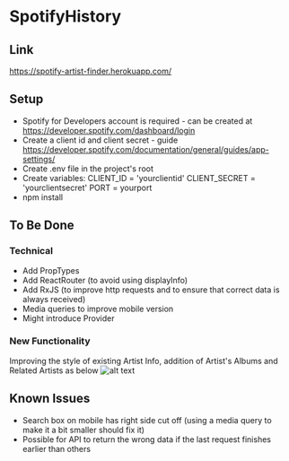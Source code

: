 # SpotifyHistory
## Link
https://spotify-artist-finder.herokuapp.com/

## Setup
- Spotify for Developers account is required - can be created at https://developer.spotify.com/dashboard/login
- Create a client id and client secret - guide https://developer.spotify.com/documentation/general/guides/app-settings/
- Create .env file in the project's root
- Create variables: 
CLIENT_ID = 'yourclientid'
CLIENT_SECRET = 'yourclientsecret'
PORT = yourport
- npm install

## To Be Done
### Technical
- Add PropTypes
- Add ReactRouter (to avoid using displayInfo)
- Add RxJS (to improve http requests and to ensure that correct data is always received)
- Media queries to improve mobile version
- Might introduce Provider

### New Functionality 
Improving the style of existing Artist Info, addition of Artist's Albums and Related Artists as below
![alt text](https://i.imgur.com/CkfAJmj.jpg)

## Known Issues
- Search box on mobile has right side cut off (using a media query to make it a bit smaller should fix it)
- Possible for API to return the wrong data if the last request finishes earlier than others
